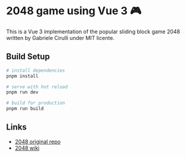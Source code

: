 # 2048 game using Vue 3 :video_game:

This is a Vue 3 implementation of the popular sliding block game 2048 written by Gabriele Cirulli under MIT licente.

## Build Setup

```bash
# install dependencies
pnpm install

# serve with hot reload
pnpm run dev

# build for production
pnpm run build
```

## Links

- [2048 original repo](https://github.com/gabrielecirulli/2048)
- [2048 wiki](<https://en.wikipedia.org/wiki/2048_(video_game)>)
